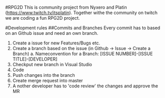#RPG2D
This is community project from Nyxero and Platin (https://www.twitch.tv/itsplatin).
Together withe the community on twitch we are coding a fun RPG2D project.

#Development rules
##Commits and Branches
Every commit has to based on an Github issue and need an own branch.
1. Create a issue for new Features/Bugs etc.
2. Create a branch based on the issue (in Github -> Issue -> Create a Branch) 
	a. Nameconvention for a Branch: [ISSUE NUMBER]-[ISSUE TITLE]-[DEVELOPER]
3. Checkput new branch in Visual Studio
4. Code 
5. Push changes into the branch
6. Create merge request into master
7. A nother developer has to 'code review' the changes and approve the MR